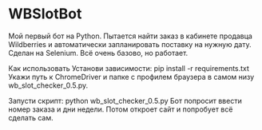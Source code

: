 # WBSlotBot
Мой первый бот на Python. Пытается найти заказ в кабинете продавца Wildberries и автоматически запланировать поставку на нужную дату. Сделан на Selenium. Всё очень базово, но работает.

Как использовать
Установи зависимости:
pip install -r requirements.txt
Укажи путь к ChromeDriver и папке с профилем браузера в самом низу wb_slot_checker_0.5.py.

Запусти скрипт:
python wb_slot_checker_0.5.py
Бот попросит ввести номер заказа и дни недели. Потом откроет сайт и попробует всё сделать сам.
